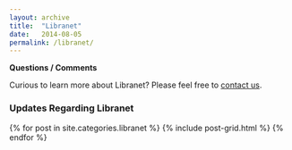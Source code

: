 ```yaml
---
layout: archive
title:  "Libranet"
date:   2014-08-05
permalink: /libranet/
---
```



__Questions / Comments__

Curious to learn more about Libranet? Please feel free to [contact us](http://learn.media.mit.edu/mlw/contact/).



### Updates Regarding Libranet

<div class="tiles">
    {% for post in site.categories.libranet %}
        {% include post-grid.html %}
    {% endfor %}
</div>